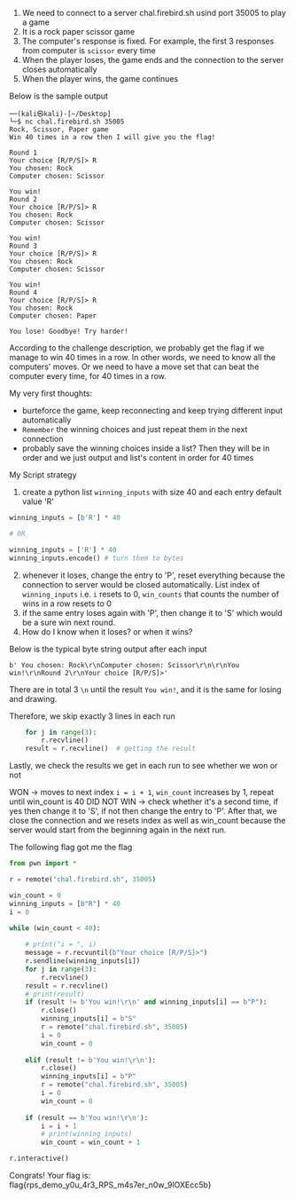 1. We need to connect to a server chal.firebird.sh usind port 35005 to play a game
2. It is a rock paper scissor game
3. The computer's response is fixed. For example, the first 3 responses from computer is `scissor` every time
4. When the player loses, the game ends and the connection to the server closes automatically 
5. When the player wins, the game continues 

Below is the sample output
```
──(kali㉿kali)-[~/Desktop]
└─$ nc chal.firebird.sh 35005
Rock, Scissor, Paper game
Win 40 times in a row then I will give you the flag!

Round 1
Your choice [R/P/S]> R
You chosen: Rock
Computer chosen: Scissor

You win!
Round 2
Your choice [R/P/S]> R
You chosen: Rock
Computer chosen: Scissor

You win!
Round 3
Your choice [R/P/S]> R
You chosen: Rock
Computer chosen: Scissor

You win!
Round 4
Your choice [R/P/S]> R
You chosen: Rock
Computer chosen: Paper

You lose! Goodbye! Try harder!
```

According to the challenge description, we probably get the flag if we manage to win 40 times in a row. In other words, we need to know all the computers' moves. Or we need to have a move set that can beat the computer every time, for 40 times in a row.  

My very first thoughts:

- burteforce the game, keep reconnecting and keep trying different input automatically
- `Remember` the winning choices and just repeat them in the next connection
- probably save the winning choices inside a list? Then they will be in order and we just output and list's content in order for 40 times



My Script strategy
1. create a python list `winning_inputs` with size 40 and each entry default value 'R'
```py
winning_inputs = [b'R'] * 40

# OR

winning_inputs = ['R'] * 40
winning_inputs.encode() # turn them to bytes
```

2. whenever it loses, change the entry to 'P', reset everything because the connection to server would be closed automatically. List index of `winning_inputs` i.e. `i` resets to 0, `win_counts` that counts the number of wins in a row resets to 0
3. if the same entry loses again with 'P', then change it to 'S' which would be a sure win next round. 
4. How do I know when it loses? or when it wins?

Below is the typical byte string output after each input
```
b' You chosen: Rock\r\nComputer chosen: Scissor\r\n\r\nYou win!\r\nRound 2\r\nYour choice [R/P/S]>'
```
There are in total 3 `\n` until the result `You win!`, and it is the same for losing and drawing.


Therefore, we skip exactly 3 lines in each run

```py
	for j in range(3):
		r.recvline()	
	result = r.recvline()  # getting the result
```
Lastly, we check the results we get in each run to see whether we won or not

WON &rarr; moves to next index `i = i + 1`, `win_count` increases by 1, repeat until win_count is 40
DID NOT WIN &rarr; check whether it's a second time, if yes then change it to 'S', if not then change the entry to 'P'. After that, we close the connection and we resets index as well as win_count because the server would start from the beginning again in the next run. 

The following flag got me the flag
```py
from pwn import * 

r = remote("chal.firebird.sh", 35005)

win_count = 0
winning_inputs = [b"R"] * 40
i = 0

while (win_count < 40):
	
	# print("i = ", i)
	message = r.recvuntil(b"Your choice [R/P/S]>")
	r.sendline(winning_inputs[i])
	for j in range(3):
		r.recvline()	
	result = r.recvline()  
	# print(result)
	if (result != b'You win!\r\n' and winning_inputs[i] == b"P"):
		r.close()
		winning_inputs[i] = b"S"
		r = remote("chal.firebird.sh", 35005)
		i = 0
		win_count = 0
	
	elif (result != b'You win!\r\n'):
		r.close()
		winning_inputs[i] = b"P"
		r = remote("chal.firebird.sh", 35005)
		i = 0
		win_count = 0
		
	if (result == b'You win!\r\n'):
		i = i + 1
		# print(winning_inputs)
		win_count = win_count + 1	

r.interactive()
```

Congrats! Your flag is:  flag{rps_demo_y0u_4r3_RPS_m4s7er_n0w_9lOXEcc5b}